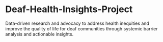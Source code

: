 # Deaf-Health-Insights-Project
Data-driven research and advocacy to address health inequities and improve the quality of life for deaf communities through systemic barrier analysis and actionable insights.
